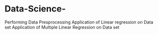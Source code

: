 # Data-Science-


Performing Data Presprocessing
Application of Linear regression on Data set
Application of Multiple Linear Regression on Data set
